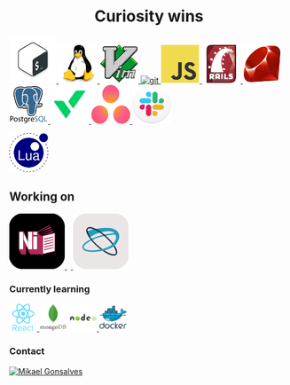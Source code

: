 



<h1 align="center">Curiosity wins</h1>

<p align="left"> 
<a href="https://www.gnu.org/software/bash/" target="_blank"> <img src="https://github.com/MikaelJG/assets/blob/master/bash_logo.png" alt="bash" width="85" height="85"/> </a> <a href="https://linux.org/" target="_blank" rel="noreferrer"> <img src="https://raw.githubusercontent.com/devicons/devicon/master/icons/linux/linux-original.svg" alt="linux" width="70" height="70"/> </a> <a href="https://www.vim.org/"> <img src="https://raw.githubusercontent.com/devicons/devicon/master/icons/vim/vim-original.svg" alt="vim" width="70" height="70"/> </a> <a href="https://git-scm.com/" target="_blank" rel="noreferrer"> <img src="https://www.vectorlogo.zone/logos/git-scm/git-scm-icon.svg" alt="git" width="70" height="70"/> </a>  <a href="https://developer.mozilla.org/en-US/docs/Web/JavaScript" target="_blank" rel="noreferrer"> <img src="https://raw.githubusercontent.com/devicons/devicon/master/icons/javascript/javascript-original.svg" alt="javascript" width="70" height="70"/> </a> <a href="https://rubyonrails.org" target="_blank" rel="noreferrer"> <img src="https://raw.githubusercontent.com/devicons/devicon/master/icons/rails/rails-original-wordmark.svg" alt="rails" width="70" height="70"/> </a> <a href="https://www.ruby-lang.org/en/" target="_blank" rel="noreferrer"> <img src="https://raw.githubusercontent.com/devicons/devicon/master/icons/ruby/ruby-original.svg" alt="ruby" width="70" height="70"/> <a href="https://www.postgresql.org" target="_blank" rel="noreferrer"> <img src="https://raw.githubusercontent.com/devicons/devicon/master/icons/postgresql/postgresql-original-wordmark.svg" alt="postgresql" width="70" height="70"/> </a><a href="https://www.wrike.com/vy/" target="_blank"> <img src="https://github.com/MikaelJG/assets/blob/master/pngegg.png" alt="bash" width="70" height="70"/> </a>  <a href="https://asana.com/" target="_blank"> <img src="https://github.com/MikaelJG/assets/blob/master/asana-logo.svg" alt="bash" width="70" height="70"/> </a> <a href="https://www.gnu.org/software/bash/" target="_blank"> <a href="https://slack.com/" target="_blank"> <img src="https://github.com/MikaelJG/assets/blob/master/slack-logo.png" alt="bash" width="70" height="70"/> </a> </p>
<p align="left">
<a href="https://www.lua.org/" target="_blank" rel="noreferrer"> <img src="https://raw.githubusercontent.com/devicons/devicon/master/icons/lua/lua-plain-wordmark.svg" alt="lua" width="70" height="70"/> </a></p>

<h2 align="left">Working on</h2>
<a href="https://github.com/MikaelJG/noti" target="_blank"> <img src="https://github.com/MikaelJG/noti/blob/master/assets/noti_logo2.png" alt="noti" width="100" height="100"/> </a>  <a href="https://github.com/MikaelJG/resa" target="_blank"> <img src="https://github.com/MikaelJG/resa/blob/master/assets/resa_logo3.png" alt="resa" width="100" height="100"/></a></p>
  

<h3 align="left">Currently learning</h3>
<a href="https://reactjs.org/" target="_blank" rel="noreferrer"> <img src="https://raw.githubusercontent.com/devicons/devicon/master/icons/react/react-original-wordmark.svg" alt="react" width="50" height="50"/> <a href="https://www.mongodb.com/" target="_blank" rel="noreferrer"> <img src="https://raw.githubusercontent.com/devicons/devicon/master/icons/mongodb/mongodb-original-wordmark.svg" alt="mongodb" width="50" height="50"/></a> <a href="https://nodejs.org/" target="_blank" rel="noreferrer"> <img src="https://raw.githubusercontent.com/devicons/devicon/master/icons/nodejs/nodejs-original-wordmark.svg" alt="docker width="50" height="50"/>  </a><a href="https://dockeer.com" target="_blank" rel="noreferrer"> <img src="https://raw.githubusercontent.com/devicons/devicon/master/icons/docker/docker-original-wordmark.svg" alt="docker" width="50" height="50"/>  </a>

<h3 align="left">Contact</h3>
<p align="left">
<a href="https://linkedin.com/in/mikaeljgonsalves" target="blank"><img align="center" src="https://raw.githubusercontent.com/rahuldkjain/github-profile-readme-generator/master/src/images/icons/Social/linked-in-alt.svg" alt="Mikael Gonsalves" height="30" width="40" /></a>
</p>
<!-- 
**MikaelJG/MikaelJG** is a ✨ _special_ ✨ repository because its `README.md` (this file) appears on your GitHub profile.

Here are some ideas to get you started:

- 👯 I’m looking to collaborate on ...
- 🤔 I’m looking for help with ...
- 💬 Ask me about ...
- 📫 How to reach me: ...
- 😄 Pronouns: ...
- ⚡ Fun fact: ...
-->
